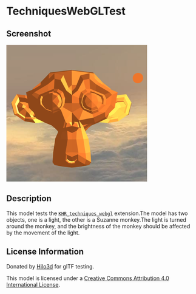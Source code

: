 # TechniquesWebGLTest

## Screenshot

![screenshot](screenshot/screenshot.png)

## Description

This model tests the [`KHR_techniques_webgl`](https://github.com/KhronosGroup/glTF/tree/master/extensions/2.0/Khronos/KHR_techniques_webgl) extension.The model has two objects, one is a light, the other is a Suzanne monkey.The light is turned around the monkey, and the brightness of the monkey should be affected by the movement of the light.

## License Information

Donated by [Hilo3d](https://github.com/hiloteam/Hilo3d) for glTF testing.

This model is licensed under a [Creative Commons Attribution 4.0 International License](http://creativecommons.org/licenses/by/4.0/).
